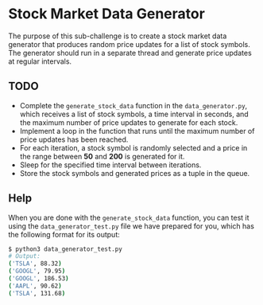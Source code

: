 # Stock Market Data Generator

The purpose of this sub-challenge is to create a stock market data generator that produces random price updates for a list of stock symbols. The generator should run in a separate thread and generate price updates at regular intervals.

## TODO

- Complete the `generate_stock_data` function in the `data_generator.py`, which receives a list of stock symbols, a time interval in seconds, and the maximum number of price updates to generate for each stock.
- Implement a loop in the function that runs until the maximum number of price updates has been reached.
- For each iteration, a stock symbol is randomly selected and a price in the range between **50** and **200** is generated for it.
- Sleep for the specified time interval between iterations.
- Store the stock symbols and generated prices as a tuple in the queue.

## Help

When you are done with the `generate_stock_data` function, you can test it using the `data_generator_test.py` file we have prepared for you, which has the following format for its output:

```zsh
$ python3 data_generator_test.py
# Output:
('TSLA', 88.32)
('GOOGL', 79.95)
('GOOGL', 186.53)
('AAPL', 90.62)
('TSLA', 131.68)
```
